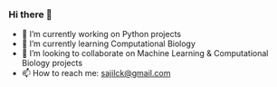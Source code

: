 ### Hi there 👋

- 🔭 I’m currently working on Python projects
- 🌱 I’m currently learning Computational Biology
- 👯 I’m looking to collaborate on Machine Learning & Computational Biology projects
- 📫 How to reach me: sajilck@gmail.com
